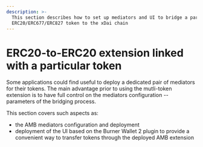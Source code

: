 ```yaml
---
description: >-
  This section describes how to set up mediators and UI to bridge a particular
  ERC20/ERC677/ERC827 token to the xDai chain
---
```


# ERC20-to-ERC20 extension linked with a particular token

Some applications could find useful to deploy a dedicated pair of mediators for their tokens. The main advantage prior to using the mutli-token extension is to have full control on the mediators configuration -- parameters of the bridging process.

This section covers such aspects as:

* the AMB mediators configuration and deployment
* deployment of the UI based on the Burner Wallet 2 plugin to provide a convenient way to transfer tokens through the deployed AMB extension

